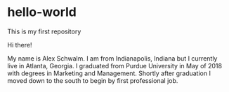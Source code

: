 # hello-world
This is my first repository

Hi there!

My name is Alex Schwalm. I am from Indianapolis, Indiana but I currently live in Atlanta, Georgia. I graduated from Purdue University in May of 2018 with degrees in Marketing and Management. Shortly after graduation I moved down to the south to begin by first professional job.
